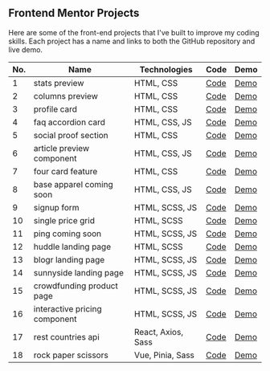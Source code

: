 ## Frontend Mentor Projects

Here are some of the front-end projects that I've built to improve my coding skills. Each project has a name and links to both the GitHub repository and live demo.

| No. | Name                          | Technologies       | Code                                                                                          | Demo                                                                                |
| --- | ----------------------------- | ------------------ | --------------------------------------------------------------------------------------------- | ----------------------------------------------------------------------------------- |
| 1   | stats preview                 | HTML, CSS          | [Code](https://github.com/devbygeorge/fem-challenges/tree/main/stats-preview)                 | [Demo](https://devbygeorge.github.io/fem-challenges/stats-preview/)                 |
| 2   | columns preview               | HTML, CSS          | [Code](https://github.com/devbygeorge/fem-challenges/tree/main/columns-preview)               | [Demo](https://devbygeorge.github.io/fem-challenges/columns-preview/)               |
| 3   | profile card                  | HTML, CSS          | [Code](https://github.com/devbygeorge/fem-challenges/tree/main/profile-card)                  | [Demo](https://devbygeorge.github.io/fem-challenges/profile-card/)                  |
| 4   | faq accordion card            | HTML, CSS, JS      | [Code](https://github.com/devbygeorge/fem-challenges/tree/main/faq-accordion-card)            | [Demo](https://devbygeorge.github.io/fem-challenges/faq-accordion-card/)            |
| 5   | social proof section          | HTML, CSS          | [Code](https://github.com/devbygeorge/fem-challenges/tree/main/social-proof-section)          | [Demo](https://devbygeorge.github.io/fem-challenges/social-proof-section/)          |
| 6   | article preview component     | HTML, CSS, JS      | [Code](https://github.com/devbygeorge/fem-challenges/tree/main/article-preview-component)     | [Demo](https://devbygeorge.github.io/fem-challenges/article-preview-component/)     |
| 7   | four card feature             | HTML, CSS          | [Code](https://github.com/devbygeorge/fem-challenges/tree/main/four-card-feature)             | [Demo](https://devbygeorge.github.io/fem-challenges/four-card-feature/)             |
| 8   | base apparel coming soon      | HTML, CSS, JS      | [Code](https://github.com/devbygeorge/fem-challenges/tree/main/base-apparel-coming-soon)      | [Demo](https://devbygeorge.github.io/fem-challenges/base-apparel-coming-soon/)      |
| 9   | signup form                   | HTML, SCSS, JS     | [Code](https://github.com/devbygeorge/fem-challenges/tree/main/signup-form)                   | [Demo](https://devbygeorge.github.io/fem-challenges/signup-form/)                   |
| 10  | single price grid             | HTML, SCSS         | [Code](https://github.com/devbygeorge/fem-challenges/tree/main/single-price-grid)             | [Demo](https://devbygeorge.github.io/fem-challenges/single-price-grid/)             |
| 11  | ping coming soon              | HTML, SCSS, JS     | [Code](https://github.com/devbygeorge/fem-challenges/tree/main/ping-coming-soon)              | [Demo](https://devbygeorge.github.io/fem-challenges/ping-coming-soon/)              |
| 12  | huddle landing page           | HTML, SCSS         | [Code](https://github.com/devbygeorge/fem-challenges/tree/main/huddle-landing-page)           | [Demo](https://devbygeorge.github.io/fem-challenges/huddle-landing-page/)           |
| 13  | blogr landing page            | HTML, SCSS, JS     | [Code](https://github.com/devbygeorge/fem-challenges/tree/main/blogr-landing-page)            | [Demo](https://devbygeorge.github.io/fem-challenges/blogr-landing-page/)            |
| 14  | sunnyside landing page        | HTML, SCSS, JS     | [Code](https://github.com/devbygeorge/fem-challenges/tree/main/sunnyside-landing-page)        | [Demo](https://devbygeorge.github.io/fem-challenges/sunnyside-landing-page/)        |
| 15  | crowdfunding product page     | HTML, SCSS, JS     | [Code](https://github.com/devbygeorge/fem-challenges/tree/main/crowdfunding-product-page)     | [Demo](https://devbygeorge.github.io/fem-challenges/crowdfunding-product-page/)     |
| 16  | interactive pricing component | HTML, SCSS, JS     | [Code](https://github.com/devbygeorge/fem-challenges/tree/main/interactive-pricing-component) | [Demo](https://devbygeorge.github.io/fem-challenges/interactive-pricing-component/) |
| 17  | rest countries api            | React, Axios, Sass | [Code](https://github.com/devbygeorge/fem-challenges/tree/main/rest-countries-api)            | [Demo](https://fem-challenges-rest-countries-api.netlify.app/)                      |
| 18  | rock paper scissors           | Vue, Pinia, Sass   | [Code](https://github.com/devbygeorge/fem-challenges/tree/main/rock-paper-scissors)           | [Demo](https://fem-challenges-rock-paper-scissors.netlify.app/)                     |
